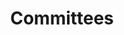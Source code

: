 ---
title: Committees
longTitle: 'Committees'
tags:
- gccommon
broaderTerm:
- "[[Parliamentary committees Advisory committees]]"
relatedTerm:
- "[[Terms of reference Briefing papers]]"
---